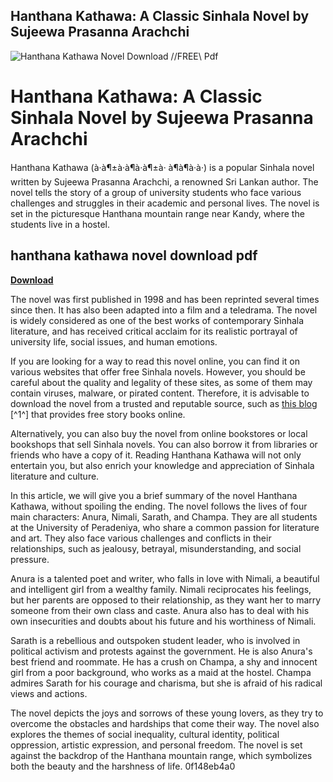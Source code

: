 ## Hanthana Kathawa: A Classic Sinhala Novel by Sujeewa Prasanna Arachchi

 
![Hanthana Kathawa Novel Download //FREE\\ Pdf](https://stat.7gogo.jp/appimg_images/20160209/00/63/KT/p/t01280128p.png)

 
# Hanthana Kathawa: A Classic Sinhala Novel by Sujeewa Prasanna Arachchi
 
Hanthana Kathawa (à·à¶±à·à¶­à·à¶±à· à¶à¶­à·à·) is a popular Sinhala novel written by Sujeewa Prasanna Arachchi, a renowned Sri Lankan author. The novel tells the story of a group of university students who face various challenges and struggles in their academic and personal lives. The novel is set in the picturesque Hanthana mountain range near Kandy, where the students live in a hostel.
 
## hanthana kathawa novel download pdf


[**Download**](https://www.google.com/url?q=https%3A%2F%2Furluss.com%2F2tKs5k&sa=D&sntz=1&usg=AOvVaw2UiJSnFpd3PEFgoW2GgJMV)

 
The novel was first published in 1998 and has been reprinted several times since then. It has also been adapted into a film and a teledrama. The novel is widely considered as one of the best works of contemporary Sinhala literature, and has received critical acclaim for its realistic portrayal of university life, social issues, and human emotions.
 
If you are looking for a way to read this novel online, you can find it on various websites that offer free Sinhala novels. However, you should be careful about the quality and legality of these sites, as some of them may contain viruses, malware, or pirated content. Therefore, it is advisable to download the novel from a trusted and reputable source, such as [this blog](https://downloadbooksfree-story.blogspot.com/2021/08/hanthane-kathawa-by-sujeewa-prasanna.html) [^1^] that provides free story books online.
 
Alternatively, you can also buy the novel from online bookstores or local bookshops that sell Sinhala novels. You can also borrow it from libraries or friends who have a copy of it. Reading Hanthana Kathawa will not only entertain you, but also enrich your knowledge and appreciation of Sinhala literature and culture.

In this article, we will give you a brief summary of the novel Hanthana Kathawa, without spoiling the ending. The novel follows the lives of four main characters: Anura, Nimali, Sarath, and Champa. They are all students at the University of Peradeniya, who share a common passion for literature and art. They also face various challenges and conflicts in their relationships, such as jealousy, betrayal, misunderstanding, and social pressure.
 
Anura is a talented poet and writer, who falls in love with Nimali, a beautiful and intelligent girl from a wealthy family. Nimali reciprocates his feelings, but her parents are opposed to their relationship, as they want her to marry someone from their own class and caste. Anura also has to deal with his own insecurities and doubts about his future and his worthiness of Nimali.
 
Sarath is a rebellious and outspoken student leader, who is involved in political activism and protests against the government. He is also Anura's best friend and roommate. He has a crush on Champa, a shy and innocent girl from a poor background, who works as a maid at the hostel. Champa admires Sarath for his courage and charisma, but she is afraid of his radical views and actions.
 
The novel depicts the joys and sorrows of these young lovers, as they try to overcome the obstacles and hardships that come their way. The novel also explores the themes of social inequality, cultural identity, political oppression, artistic expression, and personal freedom. The novel is set against the backdrop of the Hanthana mountain range, which symbolizes both the beauty and the harshness of life.
 0f148eb4a0
